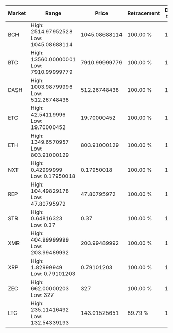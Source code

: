 | Market | Range | Price| Retracement | Doubles to 50% |
| --- | --- | --- | --- | --- |
| BCH | High: 2514.97952528<br />Low: 1045.08688114 | 1045.08688114 | 100.00 % | 1.70 |
| BTC | High: 13560.00000001<br />Low: 7910.99999779 | 7910.99999779 | 100.00 % | 1.36 |
| DASH | High: 1003.98799996<br />Low: 512.26748438 | 512.26748438 | 100.00 % | 1.48 |
| ETC | High: 42.54119996<br />Low: 19.70000452 | 19.70000452 | 100.00 % | 1.58 |
| ETH | High: 1349.6570957<br />Low: 803.91000129 | 803.91000129 | 100.00 % | 1.34 |
| NXT | High: 0.42999999<br />Low: 0.17950018 | 0.17950018 | 100.00 % | 1.70 |
| REP | High: 104.49829178<br />Low: 47.80795972 | 47.80795972 | 100.00 % | 1.59 |
| STR | High: 0.64816323<br />Low: 0.37 | 0.37 | 100.00 % | 1.38 |
| XMR | High: 404.99999999<br />Low: 203.99489992 | 203.99489992 | 100.00 % | 1.49 |
| XRP | High: 1.82999949<br />Low: 0.79101203 | 0.79101203 | 100.00 % | 1.66 |
| ZEC | High: 662.00000203<br />Low: 327 | 327 | 100.00 % | 1.51 |
| LTC | High: 235.11416492<br />Low: 132.54339193 | 143.01525651 | 89.79 % | 1.29 |
